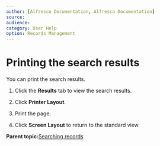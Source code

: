 ```yaml
---
author: [Alfresco Documentation, Alfresco Documentation]
source: 
audience: 
category: User Help
option: Records Management
---
```


# Printing the search results

You can print the search results.

1.  Click the **Results** tab to view the search results.

2.  Click **Printer Layout**.

3.  Print the page.

4.  Click **Screen Layout** to return to the standard view.


**Parent topic:**[Searching records](../concepts/rm-search.md)

